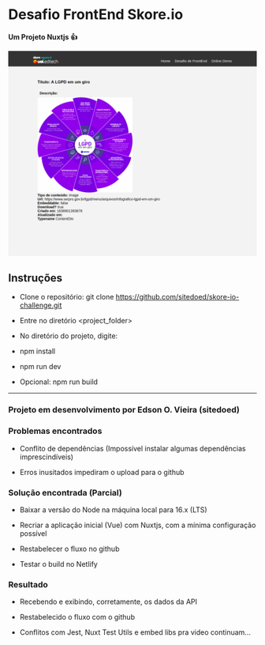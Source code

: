 # Desafio FrontEnd Skore.io

**Um Projeto Nuxtjs 👍**

![](https://github.com/sitedoed/skore-io-challenge/blob/master/assets/img/skore-io.png?raw=true)


## Instruções
- Clone o repositório: git clone https://github.com/sitedoed/skore-io-challenge.git

- Entre no diretório <project_folder>

- No diretório do projeto, digite:

- npm install

- npm run dev

- Opcional: npm run build

---

### Projeto em desenvolvimento por Edson O. Vieira (sitedoed)

### Problemas encontrados
- Conflito de dependências (Impossível instalar algumas dependências imprescindíveis)

- Erros inusitados impediram o upload para o github

### Solução encontrada (Parcial)
- Baixar a versão do Node na máquina local para 16.x (LTS)

- Recriar a aplicação inicial (Vue) com Nuxtjs, com a mínima configuração possível

- Restabelecer o fluxo no github

- Testar o build no Netlify

### Resultado
- Recebendo e exibindo, corretamente, os dados da API  

- Restabelecido o fluxo com o github

- Conflitos com Jest, Nuxt Test Utils e embed libs pra video continuam... 